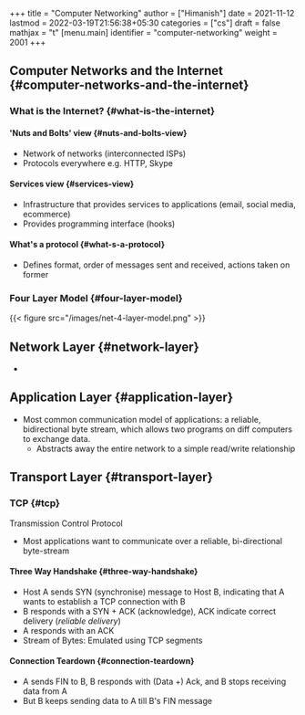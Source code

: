 +++
title = "Computer Networking"
author = ["Himanish"]
date = 2021-11-12
lastmod = 2022-03-19T21:56:38+05:30
categories = ["cs"]
draft = false
mathjax = "t"
[menu.main]
  identifier = "computer-networking"
  weight = 2001
+++

## Computer Networks and the Internet {#computer-networks-and-the-internet}


### What is the Internet? {#what-is-the-internet}


#### 'Nuts and Bolts' view {#nuts-and-bolts-view}

-   Network of networks (interconnected ISPs)
-   Protocols everywhere e.g. HTTP, Skype


#### Services view {#services-view}

-   Infrastructure that provides services to applications (email, social media, ecommerce)
-   Provides programming interface (hooks)


#### What's a protocol {#what-s-a-protocol}

-   Defines format, order of messages sent and received, actions taken on former


### Four Layer Model {#four-layer-model}

{{< figure src="/images/net-4-layer-model.png" >}}


## Network Layer {#network-layer}

-


## Application Layer {#application-layer}

-   Most common communication model of applications: a reliable, bidirectional byte stream, which allows two programs on diff computers to exchange data.
    -   Abstracts away the entire network to a simple read/write relationship


## Transport Layer {#transport-layer}


### TCP {#tcp}

Transmission Control Protocol

-   Most applications want to communicate over a reliable, bi-directional byte-stream


#### Three Way Handshake {#three-way-handshake}

-   Host A sends SYN (synchronise) message to Host B, indicating that A wants to establish a TCP connection with B
-   B responds with a SYN + ACK (acknowledge), ACK indicate correct delivery (_reliable delivery_)
-   A responds with an ACK
-   Stream of Bytes: Emulated using TCP segments


#### Connection Teardown {#connection-teardown}

-   A sends FIN to B, B responds with (Data +) Ack, and B stops receiving data from A
-   But B keeps sending data to A till B's FIN message

